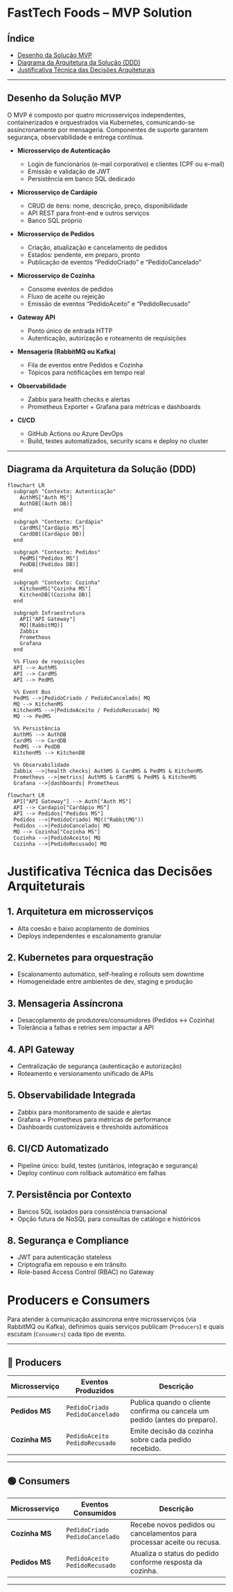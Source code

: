 # FastTech Foods – MVP Solution

## Índice

- [Desenho da Solução MVP](#desenho-da-solução-mvp)  
- [Diagrama da Arquitetura da Solução (DDD)](#diagrama-da-arquitetura-da-solução-ddd)  
- [Justificativa Técnica das Decisões Arquiteturais](#justificativa-técnica-das-decisões-arquiteturais)

---

## Desenho da Solução MVP

O MVP é composto por quatro microsserviços independentes, containerizados e orquestrados via Kubernetes, comunicando-se assíncronamente por mensageria. Componentes de suporte garantem segurança, observabilidade e entrega contínua.

- **Microsserviço de Autenticação**  
  - Login de funcionários (e-mail corporativo) e clientes (CPF ou e-mail)  
  - Emissão e validação de JWT  
  - Persistência em banco SQL dedicado  

- **Microsserviço de Cardápio**  
  - CRUD de itens: nome, descrição, preço, disponibilidade  
  - API REST para front-end e outros serviços  
  - Banco SQL próprio  

- **Microsserviço de Pedidos**  
  - Criação, atualização e cancelamento de pedidos  
  - Estados: pendente, em preparo, pronto  
  - Publicação de eventos “PedidoCriado” e “PedidoCancelado”  

- **Microsserviço de Cozinha**  
  - Consome eventos de pedidos  
  - Fluxo de aceite ou rejeição  
  - Emissão de eventos “PedidoAceito” e “PedidoRecusado”  

- **Gateway API**  
  - Ponto único de entrada HTTP  
  - Autenticação, autorização e roteamento de requisições  

- **Mensageria (RabbitMQ ou Kafka)**  
  - Fila de eventos entre Pedidos e Cozinha  
  - Tópicos para notificações em tempo real  

- **Observabilidade**  
  - Zabbix para health checks e alertas  
  - Prometheus Exporter + Grafana para métricas e dashboards  

- **CI/CD**  
  - GitHub Actions ou Azure DevOps  
  - Build, testes automatizados, security scans e deploy no cluster  

---

## Diagrama da Arquitetura da Solução (DDD)

```mermaid
flowchart LR
  subgraph "Contexto: Autenticação"
    AuthMS["Auth MS"]
    AuthDB[(Auth DB)]
  end

  subgraph "Contexto: Cardápio"
    CardMS["Cardápio MS"]
    CardDB[(Cardápio DB)]
  end

  subgraph "Contexto: Pedidos"
    PedMS["Pedidos MS"]
    PedDB[(Pedidos DB)]
  end

  subgraph "Contexto: Cozinha"
    KitchenMS["Cozinha MS"]
    KitchenDB[(Cozinha DB)]
  end

  subgraph Infraestrutura
    API["API Gateway"]
    MQ[(RabbitMQ)]
    Zabbix
    Prometheus
    Grafana
  end

  %% Fluxo de requisições
  API --> AuthMS
  API --> CardMS
  API --> PedMS

  %% Event Bus
  PedMS -->|PedidoCriado / PedidoCancelado| MQ
  MQ --> KitchenMS
  KitchenMS -->|PedidoAceito / PedidoRecusado| MQ
  MQ --> PedMS

  %% Persistência
  AuthMS --> AuthDB
  CardMS --> CardDB
  PedMS --> PedDB
  KitchenMS --> KitchenDB

  %% Observabilidade
  Zabbix -->|health checks| AuthMS & CardMS & PedMS & KitchenMS
  Prometheus -->|metrics| AuthMS & CardMS & PedMS & KitchenMS
  Grafana -->|dashboards| Prometheus

```

```mermaid
flowchart LR
  API["API Gateway"] --> Auth["Auth MS"]
  API --> Cardapio["Cardápio MS"]
  API --> Pedidos["Pedidos MS"]
  Pedidos -->|PedidoCriado| MQ(("RabbitMQ"))
  Pedidos -->|PedidoCancelado| MQ
  MQ --> Cozinha["Cozinha MS"]
  Cozinha -->|PedidoAceito| MQ
  Cozinha -->|PedidoRecusado| MQ
```

# Justificativa Técnica das Decisões Arquiteturais

## 1. Arquitetura em microsserviços

- Alta coesão e baixo acoplamento de domínios  
- Deploys independentes e escalonamento granular  

## 2. Kubernetes para orquestração

- Escalonamento automático, self-healing e rollouts sem downtime  
- Homogeneidade entre ambientes de dev, staging e produção  

## 3. Mensageria Assíncrona

- Desacoplamento de produtores/consumidores (Pedidos ↔ Cozinha)  
- Tolerância a falhas e retries sem impactar a API  

## 4. API Gateway

- Centralização de segurança (autenticação e autorização)  
- Roteamento e versionamento unificado de APIs  

## 5. Observabilidade Integrada

- Zabbix para monitoramento de saúde e alertas  
- Grafana + Prometheus para métricas de performance  
- Dashboards customizáveis e thresholds automáticos  

## 6. CI/CD Automatizado

- Pipeline único: build, testes (unitários, integração e segurança)  
- Deploy contínuo com rollback automático em falhas  

## 7. Persistência por Contexto

- Bancos SQL isolados para consistência transacional  
- Opção futura de NoSQL para consultas de catálogo e históricos  

## 8. Segurança e Compliance

- JWT para autenticação stateless  
- Criptografia em repouso e em trânsito  
- Role-based Access Control (RBAC) no Gateway

# Producers e Consumers

Para atender à comunicação assíncrona entre microsserviços (via RabbitMQ ou Kafka), definimos quais serviços publicam (`Producers`) e quais escutam (`Consumers`) cada tipo de evento.

---

## 🔵 Producers

| Microsserviço | Eventos Produzidos               | Descrição                                                            |
|---------------|----------------------------------|----------------------------------------------------------------------|
| **Pedidos MS**| `PedidoCriado`<br>`PedidoCancelado` | Publica quando o cliente confirma ou cancela um pedido (antes do preparo). |
| **Cozinha MS**| `PedidoAceito`<br>`PedidoRecusado`  | Emite decisão da cozinha sobre cada pedido recebido.                 |

---

## 🟢 Consumers

| Microsserviço | Eventos Consumidos               | Descrição                                                                 |
|---------------|----------------------------------|---------------------------------------------------------------------------|
| **Cozinha MS**| `PedidoCriado`<br>`PedidoCancelado` | Recebe novos pedidos ou cancelamentos para processar aceite ou recusa.    |
| **Pedidos MS**| `PedidoAceito`<br>`PedidoRecusado`  | Atualiza o status do pedido conforme resposta da cozinha.                 |

---

